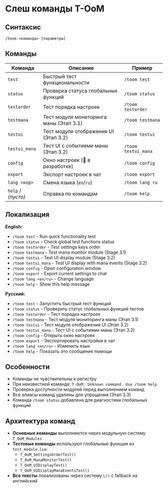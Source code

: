 # Слеш команды T-OoM

## Синтаксис
```
/toom <команда> [параметры]
```

## Команды

| Команда | Описание | Пример |
|---------|----------|--------|
| `test` | Быстрый тест функциональности | `/toom test` |
| `status` | Проверка статуса глобальных функций | `/toom status` |
| `testorder` | Тест порядка настроек | `/toom testorder` |
| `testmana` | Тест модуля мониторинга маны (Этап 3.1) | `/toom testmana` |
| `testui` | Тест модуля отображения UI (Этап 3.2) | `/toom testui` |
| `testui_mana` | Тест UI с событиями маны (Этап 3.2) | `/toom testui_mana` |
| `config` | Окно настроек (🚧 в разработке) | `/toom config` |
| `export` | Экспорт настроек в чат | `/toom export` |
| `lang <код>` | Смена языка (`en`/`ru`) | `/toom lang ru` |
| `help` / *(пусто)* | Справка по командам | `/toom help` |

## Локализация

**English:**
- `/toom test` - Run quick functionality test
- `/toom status` - Check global test functions status
- `/toom testorder` - Test settings keys order
- `/toom testmana` - Test mana monitor module (Stage 3.1)
- `/toom testui` - Test UI display module (Stage 3.2)
- `/toom testui_mana` - Test UI display with mana events (Stage 3.2)
- `/toom config` - Open configuration window
- `/toom export` - Export current settings to chat  
- `/toom lang <en/ru>` - Change language
- `/toom help` - Show this help message

**Русский:**
- `/toom test` - Запустить быстрый тест функций
- `/toom status` - Проверить статус глобальных функций тестов
- `/toom testorder` - Тест порядка настроек
- `/toom testmana` - Тест модуля мониторинга маны (Этап 3.1)
- `/toom testui` - Тест модуля отображения UI (Этап 3.2)
- `/toom testui_mana` - Тест UI с событиями маны (Этап 3.2)
- `/toom config` - Открыть окно настроек
- `/toom export` - Экспортировать настройки в чат
- `/toom lang <en/ru>` - Изменить язык
- `/toom help` - Показать это сообщение помощи

## Особенности
- Команды не чувствительны к регистру
- При неизвестной команде: `T-OoM: Unknown command. Use /toom help`
- Проверка доступности модулей перед выполнением команд
- Все алиасы команд удалены для упрощения (Этап 3.3)
- Команда `/toom status` добавлена для диагностики глобальных функций

## Архитектура команд
- **Основные команды** выполняются через модульную систему `T_OoM_Modules`
- **Тестовые команды** используют глобальные функции из `test_module.lua`:
  - `T_OoM_SettingsOrderTest()`
  - `T_OoM_ManaMonitorTest()`
  - `T_OoM_UIDisplayTest()`
  - `T_OoM_UIDisplayManaEventsTest()`
- **Все тексты** локализованы через систему `L()` с fallback на английский
